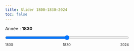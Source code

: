 ```yaml
---
title: Slider 1800–1830–2024
toc: false
---
```


<label for="time-slider">
  Année : <strong id="time-value">1830</strong>
</label>
<br>
<input
  type="range"
  id="time-slider"
  min="0"
  max="2"
  step="any"
  value="1"
  style="width:100%; max-width:400px; margin:1em 0;"
>
<!-- Tick labels sous la barre -->
<div
  style="width:100%; max-width:400px; display:flex; justify-content:space-between; font-size:0.8em; margin-top:-0.5em;"
>
  <span>1800</span><span>1830</span><span>2024</span>
</div>

<script>
// 1) Références
const slider = document.getElementById("time-slider");
const output = document.getElementById("time-value");

// 2) Fonction de mapping continu entre 3 étapes
function updateYear() {
  const t = parseFloat(slider.value);
  let y;
  if (t <= 1) {
    // interpolation 1800 → 1830
    y = "1800 - 1830";
  } else {
    // interpolation 1830 → 2024
    y = "1830 - 2024";
  }
  output.textContent = y;

  // ← Ici tu peux appeler ta fonction de mise à jour de carte/graphique :
  // updateMapForYear(y);
}

// 3) Écouteur et initialisation
slider.addEventListener("input", updateYear);
updateYear();
</script>
